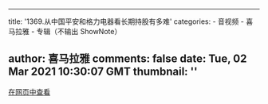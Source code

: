 
---
title: '1369.从中国平安和格力电器看长期持股有多难'
categories: 
    - 音视频
    - 喜马拉雅
    - 专辑（不输出 ShowNote）

author: 喜马拉雅
comments: false
date: Tue, 02 Mar 2021 10:30:07 GMT
thumbnail: ''
---

<div>   
<a href="http://www.ximalaya.com/shangye/299146/390959589">在网页中查看</a>  
</div>
            